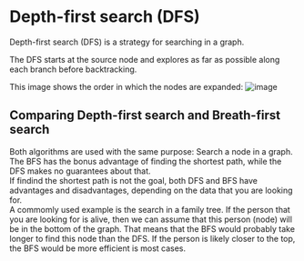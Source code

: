# Depth-first search (DFS)

Depth-first search (DFS) is a strategy for searching in a graph.

The DFS starts at the source node and explores as far as possible along each
branch before backtracking.

This image shows the order in which the nodes are expanded:
![image](http://upload.wikimedia.org/wikipedia/commons/1/1f/Depth-first-tree.svg)


## Comparing Depth-first search and Breath-first search

Both algorithms are used with the same purpose: Search a node in a graph.  
The BFS has the bonus advantage of finding the shortest path, while the DFS 
makes no guarantees about that.  
If findind the shortest path is not the goal, both DFS and BFS have advantages
and disadvantages, depending on the data that you are looking for.  
A commomly used example is the search in a family tree. If the person that you are
looking for is alive, then we can assume that this person (node) will be in the bottom
of the graph. That means that the BFS would probably take longer to find this node
than the DFS. If the person is likely closer to the top, the BFS would be more efficient
is most cases.
